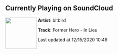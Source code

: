 ## Currently Playing on SoundCloud

[<img align="left" width="100" src="https://i1.sndcdn.com/artworks-p6C7XvZCVu4GIsQT-VZ393g-t50x50.jpg">](https://soundcloud.com/bitbird/former-hero-in-lieu?in=formerhero/sets/in-lieu-out-now-on-bitbird)

**Artist**: bitbird 

**Track**: Former Hero - In Lieu

Last updated at 12/15/2020 10:46
